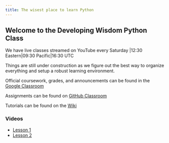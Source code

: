 ```yaml
---
title: The wisest place to learn Python
---
```

## Welcome to the Developing Wisdom Python Class

We have live classes streamed on YouTube every Saturday |12:30 Eastern|09:30 Pacific|16:30 UTC

Things are still under construction as we figure out the best way to organize everything and setup a robust learning environment.  

Official coursework, grades, and announcements can be found in the [Google Classroom](https://classroom.google.com/u/0/c/MTQ4MzM3NDk0MzYy?cjc=o2layyd)

Assignments can be found on [GitHub Classroom](https://classroom.github.com/classrooms/36277423-developingwisdom-python-class)

Tutorials can be found on the [Wiki](https://github.com/WisdomWolf/python_class/wiki)

### Videos

- [Lesson 1](https://youtu.be/AK4bBVeSm0k)
- [Lesson 2](https://youtu.be/4_JS702uioY)
